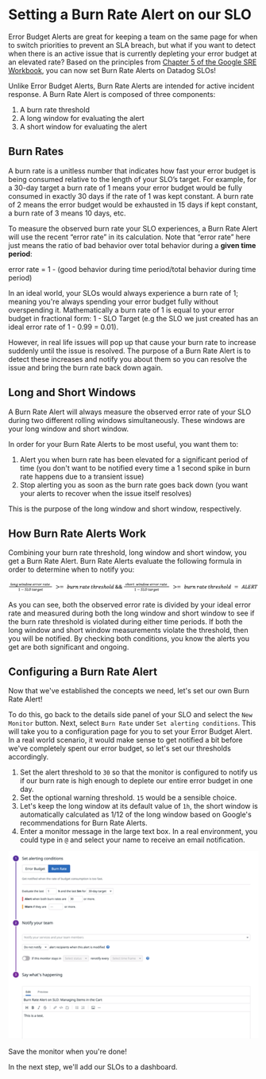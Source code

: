 # Setting a Burn Rate Alert on our SLO

Error Budget Alerts are great for keeping a team on the same page for when to switch priorities to prevent an SLA breach, but what if you want to detect when there is an active issue that is currently depleting your error budget at an elevated rate? Based on the principles from [Chapter 5 of the Google SRE Workbook](https://sre.google/workbook/alerting-on-slos/), you can now set Burn Rate Alerts on Datadog SLOs!

Unlike Error Budget Alerts, Burn Rate Alerts are intended for active incident response. A Burn Rate Alert is composed of three components:

1. A burn rate threshold
2. A long window for evaluating the alert
3. A short window for evaluating the alert

## Burn Rates

A burn rate is a unitless number that indicates how fast your error budget is being consumed relative to the length of your SLO’s target. For example, for a 30-day target a burn rate of 1 means your error budget would be fully consumed in exactly 30 days if the rate of 1 was kept constant. A burn rate of 2 means the error budget would be exhausted in 15 days if kept constant, a burn rate of 3 means 10 days, etc.

To measure the observed burn rate your SLO experiences, a Burn Rate Alert will use the recent “error rate” in its calculation. Note that “error rate” here just means the ratio of bad behavior over total behavior during a **given time period**: 

error rate = 1 - (good behavior during time period/total behavior during time period)

In an ideal world, your SLOs would always experience a burn rate of 1; meaning you're always spending your error budget fully without overspending it. Mathematically a burn rate of 1 is equal to your error budget in fractional form: 1 - SLO Target (e.g the SLO we just created has an ideal error rate of 1 - 0.99 = 0.01). 

However, in real life issues will pop up that cause your burn rate to increase suddenly until the issue is resolved. The purpose of a Burn Rate Alert is to detect these increases and notify you about them so you can resolve the issue and bring the burn rate back down again. 

## Long and Short Windows

A Burn Rate Alert will always measure the observed error rate of your SLO during two different rolling windows simultaneously. These windows are your long window and short window. 

In order for your Burn Rate Alerts to be most useful, you want them to: 

1. Alert you when burn rate has been elevated for a significant period of time (you don't want to be notified every time a 1 second spike in burn rate happens due to a transient issue) 
2. Stop alerting you as soon as the burn rate goes back down (you want your alerts to recover when the issue itself resolves)

This is the purpose of the long window and short window, respectively.

## How Burn Rate Alerts Work

Combining your burn rate threshold, long window and short window, you get a Burn Rate Alert. Burn Rate Alerts evaluate the following formula in order to determine when to notify you:

![Burn Rate Alert Formula](assets/burn-rate-formula.jpeg)

As you can see, both the observed error rate is divided by your ideal error rate and measured during both the long window and short window to see if the burn rate threshold is violated during either time periods. If both the long window and short window measurements violate the threshold, then you will be notified. By checking both conditions, you know the alerts you get are both significant and ongoing.

## Configuring a Burn Rate Alert

Now that we've established the concepts we need, let's set our own Burn Rate Alert! 

To do this, go back to the details side panel of your SLO and select the `New Monitor` button. Next, select `Burn Rate` under `Set alerting conditions`. This will take you to a configuration page for you to set your Error Budget Alert. In a real world scenario, it would make sense to get notified a bit before we've completely spent our error budget, so let's set our thresholds accordingly.

1. Set the alert threshold to `30` so that the monitor is configured to notify us if our burn rate is high enough to deplete our entire error budget in one day.
2. Set the optional warning threshold. `15` would be a sensible choice.
3. Let's keep the long window at its default value of `1h`, the short window is automatically calculated as 1/12 of the long window based on Google's recommendations for Burn Rate Alerts.
4. Enter a monitor message in the large text box. In a real environment, you could type in `@` and select your name to receive an email notification.

![Burn Rate Configuration](assets/burn-rate-config.png)

Save the monitor when you're done!

In the next step, we'll add our SLOs to a dashboard.
